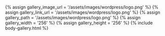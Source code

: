 
{% assign gallery_image_url = '/assets/images/wordpress/logo.png' %}
{% assign gallery_link_url = '/assets/images/wordpress/logo.png' %}
{% assign gallery_path = '/assets/images/wordpress/logo.png' %}
{% assign gallery_width = '256'  %}
{% assign gallery_height = '256'  %}
{% include body-gallery.html %}
